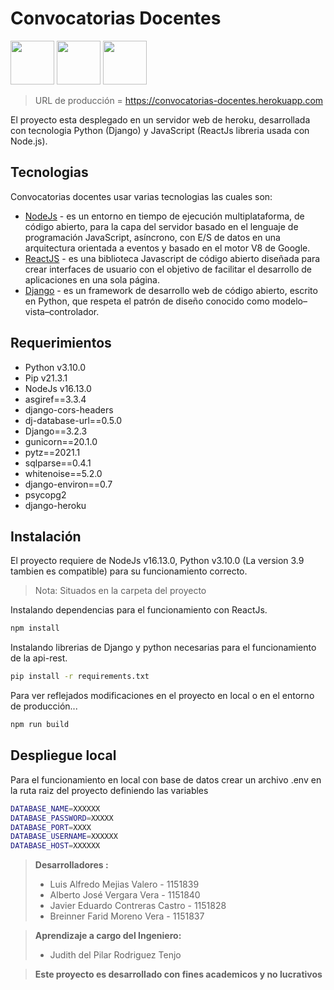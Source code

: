 # Convocatorias Docentes

<a href="https://docs.djangoproject.com/en/3.2/"><img src="https://convocatorias-docentes.herokuapp.com/static/markdown/django.png" width="70" heigth="100"></a>
<a href="https://nodejs.org/es/"><img src="https://convocatorias-docentes.herokuapp.com/static/markdown/nodejs.jpg" width="70" heigth="100"></a>
<a href="https://es.reactjs.org"><img src="https://convocatorias-docentes.herokuapp.com/static/markdown/reactjs.png" width="70" heigth="100"></a>

> URL de producción = https://convocatorias-docentes.herokuapp.com


El proyecto esta desplegado en un servidor web de heroku, desarrollada con tecnologia Python (Django) y JavaScript (ReactJs libreria usada con Node.js).

## Tecnologias

Convocatorias docentes usar varias tecnologias las cuales son:

- [NodeJs] - es un entorno en tiempo de ejecución multiplataforma, de código abierto, para la capa del servidor basado en el lenguaje de programación JavaScript, asíncrono, con E/S de datos en una arquitectura orientada a eventos y basado en el motor V8 de Google.
- [ReactJS] - es una biblioteca Javascript de código abierto diseñada para crear interfaces de usuario con el objetivo de facilitar el desarrollo de aplicaciones en una sola página.
- [Django] - es un framework de desarrollo web de código abierto, escrito en Python, que respeta el patrón de diseño conocido como modelo–vista–controlador.

## Requerimientos

- Python v3.10.0
- Pip v21.3.1
- NodeJs v16.13.0
- asgiref==3.3.4
- django-cors-headers
- dj-database-url==0.5.0
- Django==3.2.3
- gunicorn==20.1.0
- pytz==2021.1
- sqlparse==0.4.1
- whitenoise==5.2.0
- django-environ==0.7
- psycopg2
- django-heroku



## Instalación

El proyecto requiere de NodeJs v16.13.0, Python v3.10.0 (La version 3.9 tambien es compatible) para su funcionamiento correcto.

> Nota: Situados en la carpeta del proyecto

Instalando dependencias para el funcionamiento con ReactJs.
```sh
npm install
```

Instalando librerias de Django y python necesarias para el funcionamiento de la api-rest.
```sh
pip install -r requirements.txt
```
Para ver reflejados modificaciones en el proyecto en local o en el entorno de producción...

```sh
npm run build
```

## Despliegue local

Para el funcionamiento en local con base de datos crear un archivo .env en la ruta raiz del proyecto definiendo las variables


```sh
DATABASE_NAME=XXXXXX
DATABASE_PASSWORD=XXXXX
DATABASE_PORT=XXXX
DATABASE_USERNAME=XXXXXX
DATABASE_HOST=XXXXXX
```
> **Desarrolladores :**
> - Luis Alfredo Mejias Valero - 1151839
> - Alberto José Vergara Vera - 1151840
> - Javier Eduardo Contreras Castro - 1151828
> - Breinner Farid Moreno Vera - 1151837

> **Aprendizaje a cargo del Ingeniero:**
> - Judith del Pilar Rodriguez Tenjo

>**Este proyecto es desarrollado con fines academicos y no lucrativos**

   [NodeJs]: <https://nodejs.org/es/docs/>
   [Django]: <https://docs.djangoproject.com/en/3.2/>
   [ReactJs]: <https://es.reactjs.org/docs/getting-started.html>


